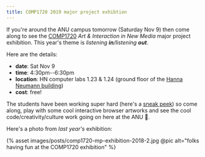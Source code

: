 ```yaml
---
title: COMP1720 2019 major project exhibtion
---
```


If you're around the ANU campus tomorrow (Saturday Nov 9) then come along to see
the [COMP1720](https://cs.anu.edu.au/courses/comp1720/) _Art & Interaction in
New Media_ major project exhibition. This year's theme is _listening
**in**/listening **out**_.

Here are the details:

- **date**: Sat Nov 9
- **time**: 4:30pm--6:30pm
- **location**: HN computer labs 1.23 & 1.24 (ground floor of the [Hanna Neumann
building](https://goo.gl/maps/ZiwfuqyNSxx8ZAR3A))
- **cost**: free!

The students have been working super hard (here's a [sneak
peek](https://cs.anu.edu.au/courses/comp1720/showcase/)) so come along, play
with some cool interactive browser artworks and see the cool
code/creativity/culture work going on here at the ANU 👏.

Here's a photo from _last year's_ exhibition:

{% asset images/posts/comp1720-mp-exhibition-2018-2.jpg @pic alt="folks having fun at the COMP1720 exhibition" %}
